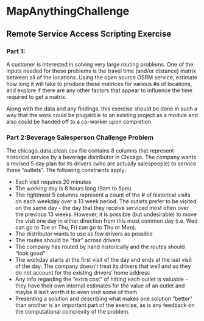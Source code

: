 # MapAnythingChallenge

## Remote Service Access Scripting Exercise

### Part 1:
A customer is interested in solving very large routing problems. One of the inputs needed for these problems is the travel time (and/or distance) matrix between all of the locations. Using the open source OSRM service, estimate how long it will take to produce these matrices for various #s of locations, and explore if there are any other factors that appear to influence the time required to get a matrix.

Along with the data and any findings, this exercise should be done in such a way that the work could be plugabble to an existing project as a module and also could be handed off to a co-worker upon completion. 

### Part 2:Beverage Salesperson Challenge Problem

The chicago_data_clean.csv file contains 8 columns that represent historical service by a beverage distributor in Chicago. The company wants a revised 5 day plan for its drivers (who are actually salespeople) to service these “outlets”. The following constraints apply:

* Each visit requires 20 minutes
* The working day is 8 hours long (9am to 5pm)
* The rightmost 5 columns represent a count of the # of historical visits on each weekday over a 13 week period. The outlets prefer to be visited on the same day - the day that they receive serviced most often over the previous 13 weeks. However, it is possible (but undesirable) to move the visit one day in either direction from this most common day (i.e. Wed can go to Tue or Thu, Fri can go to Thu or Mon).
* The distributor wants to use as few drivers as possible
* The routes should be “fair” across drivers
* The company has routed by hand historically and the routes should “look good”
* The workday starts at the first visit of the day and ends at the last visit of the day. The company doesn’t treat its drivers that well and so they do not account for the existing drivers’ home address
* Any info regarding the “extra cost” of hitting each outlet is valuable - they have their own internal estimates for the value of an outlet and maybe it isn’t worth it to even visit some of them
* Presenting a solution and describing what makes one solution “better” than another is an important part of the exercise, as is any feedback on the computational complexity of the problem.
